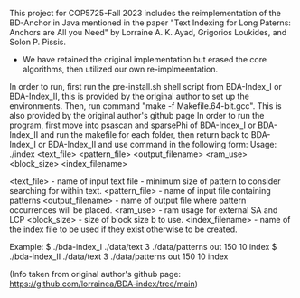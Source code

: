 This project for COP5725-Fall 2023 includes the reimplementation of the BD-Anchor in Java mentioned in the paper "Text Indexing for Long Paterns: Anchors are All you Need" by Lorraine A. K. Ayad, Grigorios Loukides, and Solon P. Pissis.

* We have retained the original implementation but erased the core algorithms, then utilized our own re-implmeentation.

In order to run, first run the pre-install.sh shell script from BDA-Index_I or BDA-Index_II, this is provided by the original author to set up the environments.
Then, run command "make -f Makefile.64-bit.gcc". This is also provided by the original author's github page
In order to run the program, first move into psascan and sparsePhi of BDA-Index_I or BDA-Index_II and run the makefile for each folder, then return back to BDA-Index_I or BDA-Index_II and use command in the following form: 
Usage: 
./index <text_file> <ell> <pattern_file> <output_filename> <ram_use> <block_size> <index_filename>

<text_file> - name of input text file
<ell> - minimum size of pattern to consider searching for within text. 
<pattern_file> - name of input file containing patterns
<output_filename> - name of output file where pattern occurrences will be placed.
<ram_use> - ram usage for external SA and LCP
<block_size> - size of block size b to use.
<index_filename> - name of the index file to be used if they exist otherwise to be created.

Example:
 $ ./bda-index_I ./data/text 3 ./data/patterns out 150 10 index
 $ ./bda-index_II ./data/text 3 ./data/patterns out 150 10 index

 (Info taken from original author's github page: https://github.com/lorrainea/BDA-index/tree/main)